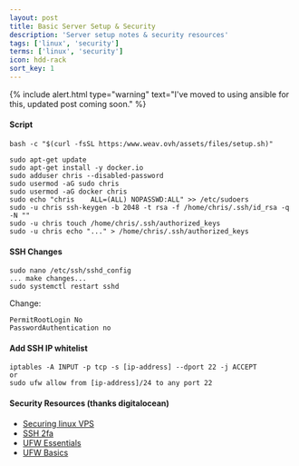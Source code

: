 ```yaml
---
layout: post
title: Basic Server Setup & Security
description: 'Server setup notes & security resources'
tags: ['linux', 'security']
terms: ['linux', 'security']
icon: hdd-rack
sort_key: 1
---
```


{% include alert.html type="warning" text="I've moved to using ansible for this, updated post coming soon." %}

#### Script
`bash -c "$(curl -fsSL https:/www.weav.ovh/assets/files/setup.sh)"`

```
sudo apt-get update
sudo apt-get install -y docker.io
sudo adduser chris --disabled-password
sudo usermod -aG sudo chris
sudo usermod -aG docker chris
sudo echo "chris    ALL=(ALL) NOPASSWD:ALL" >> /etc/sudoers
sudo -u chris ssh-keygen -b 2048 -t rsa -f /home/chris/.ssh/id_rsa -q -N ""
sudo -u chris touch /home/chris/.ssh/authorized_keys
sudo -u chris echo "..." > /home/chris/.ssh/authorized_keys
```

#### SSH Changes
```
sudo nano /etc/ssh/sshd_config
... make changes...
sudo systemctl restart sshd
```
Change:
```
PermitRootLogin No
PasswordAuthentication no
```

#### Add SSH IP whitelist
```
iptables -A INPUT -p tcp -s [ip-address] --dport 22 -j ACCEPT
or
sudo ufw allow from [ip-address]/24 to any port 22
```

#### Security Resources (thanks digitalocean)
- [Securing linux VPS](https://www.digitalocean.com/community/tutorials/an-introduction-to-securing-your-linux-vps)
- [SSH 2fa](https://www.digitalocean.com/community/tutorials/how-to-set-up-multi-factor-authentication-for-ssh-on-ubuntu-20-04)
- [UFW Essentials](https://www.digitalocean.com/community/tutorials/ufw-essentials-common-firewall-rules-and-commands)
- [UFW Basics](https://www.digitalocean.com/community/tutorials/how-to-setup-a-firewall-with-ufw-on-an-ubuntu-and-debian-cloud-server)
